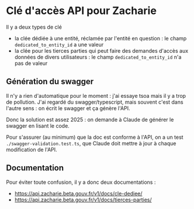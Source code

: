 # Clé d'accès API pour Zacharie

Il y a deux types de clé
- la clée dédiée à une entité, réclamée par l'entité en question : le champ `dedicated_to_entity_id` a une valeur
- la clée pour les tierces parties qui peut faire des demandes d'accès aux données de divers utilisateurs : le champ `dedicated_to_entity_id` n'a pas de valeur
 
 
## Génération du swagger

Il n'y a rien d'automatique pour le moment : j'ai essaye tsoa mais il y a trop de pollution. J'ai regardé du swagger/typescript, mais souvent c'est dans l'autre sens : on écrit le swagger et ça génère l'API.

Donc la solution est assez 2025 : on demande à Claude de générer le swagger en lisant le code.

Pour s'assurer (au minimum) que la doc est conforme à l'API, on a un test `./swagger-validation.test.ts`, que Claude doit mettre à jour à chaque modification de l'API.


## Documentation

Pour éviter toute confusion, il y a donc deux documentations :
- https://api.zacharie.beta.gouv.fr/v1/docs/cle-dediee/
- https://api.zacharie.beta.gouv.fr/v1/docs/tierces-parties/
